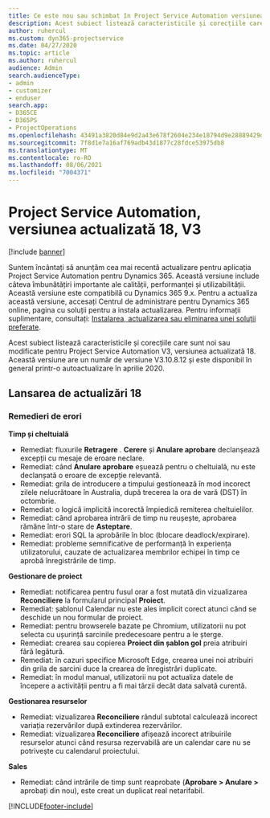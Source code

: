 ```yaml
---
title: Ce este nou sau schimbat în Project Service Automation versiunea actualizată 18, V3
description: Acest subiect listează caracteristicile și corecțiile care sunt disponibile în Project Service Automation V3, versiunea actualizată 18, V3.
author: ruhercul
ms.custom: dyn365-projectservice
ms.date: 04/27/2020
ms.topic: article
ms.author: ruhercul
audience: Admin
search.audienceType:
- admin
- customizer
- enduser
search.app:
- D365CE
- D365PS
- ProjectOperations
ms.openlocfilehash: 43491a3820d84e9d2a43e678f2604e234e18794d9e28889429debc0b991bbfac
ms.sourcegitcommit: 7f8d1e7a16af769adb43d1877c28fdce53975db8
ms.translationtype: MT
ms.contentlocale: ro-RO
ms.lasthandoff: 08/06/2021
ms.locfileid: "7004371"
---
```

# <a name="project-service-automation-update-release-18-v3"></a>Project Service Automation, versiunea actualizată 18, V3

[!include [banner](../includes/psa-now-project-operations.md)]

Suntem încântați să anunțăm cea mai recentă actualizare pentru aplicația Project Service Automation pentru Dynamics 365. Această versiune include câteva îmbunătățiri importante ale calității, performanței și utilizabilității. Această versiune este compatibilă cu Dynamics 365 9.x. Pentru a actualiza această versiune, accesați Centrul de administrare pentru Dynamics 365 online, pagina cu soluții pentru a instala actualizarea. Pentru informații suplimentare, consultați: [Instalarea, actualizarea sau eliminarea unei soluții preferate](/power-platform/admin/install-remove-preferred-solution).

Acest subiect listează caracteristicile și corecțiile care sunt noi sau modificate pentru Project Service Automation V3, versiunea actualizată 18. Această versiune are un număr de versiune V3.10.8.12 și este disponibil în general printr-o autoactualizare în aprilie 2020.

## <a name="update-release-18"></a>Lansarea de actualizări 18

### <a name="bug-fixes"></a>Remedieri de erori

**Timp și cheltuială**

- Remediat: fluxurile **Retragere** . **Cerere** și **Anulare aprobare** declanșează excepții cu mesaje de eroare neclare.
- Remediat: când **Anulare aprobare** eșuează pentru o cheltuială, nu este declanșată o eroare de excepție relevantă.
- Remediat: grila de introducere a timpului gestionează în mod incorect zilele nelucrătoare în Australia, după trecerea la ora de vară (DST) în octombrie.
- Remediat: o logică implicită incorectă împiedică remiterea cheltuielilor.
- Remediat: când aprobarea intrării de timp nu reușește, aprobarea rămâne într-o stare de **Asteptare**.
- Remediat: erori SQL la aprobările în bloc (blocare deadlock/expirare).
- Remediat: probleme semnificative de performanță în experiența utilizatorului, cauzate de actualizarea membrilor echipei în timp ce aprobă înregistrările de timp.

**Gestionare de proiect**

- Remediat: notificarea pentru fusul orar a fost mutată din vizualizarea **Reconciliere** la formularul principal **Proiect**.
- Remediat: șablonul Calendar nu este ales implicit corect atunci când se deschide un nou formular de proiect.
- Remediat: pentru browserele bazate pe Chromium, utilizatorii nu pot selecta cu ușurință sarcinile predecesoare pentru a le șterge.
- Remediat: crearea sau copierea **Proiect din șablon gol** preia atribuiri fără legătură.
- Remediat: în cazuri specifice Microsoft Edge, crearea unei noi atribuiri din grila de sarcini duce la crearea de înregistrări duplicate.
- Remediat: în modul manual, utilizatorii nu pot actualiza datele de începere a activității pentru a fi mai târzii decât data salvată curentă.

**Gestionarea resurselor**

- Remediat: vizualizarea **Reconciliere** rândul subtotal calculează incorect variația rezervărilor după extinderea rezervărilor.
- Remediat: vizualizarea **Reconciliere** afișează incorect atribuirile resurselor atunci când resursa rezervabilă are un calendar care nu se potrivește cu calendarul proiectului.

**Sales**

- Remediat: când intrările de timp sunt reaprobate (**Aprobare > Anulare >** aprobați din nou), este creat un duplicat real netarifabil.


[!INCLUDE[footer-include](../includes/footer-banner.md)]